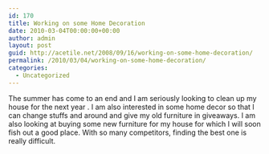 ```yaml
---
id: 170
title: Working on some Home Decoration
date: 2010-03-04T00:00:00+00:00
author: admin
layout: post
guid: http://acetile.net/2008/09/16/working-on-some-home-decoration/
permalink: /2010/03/04/working-on-some-home-decoration/
categories:
  - Uncategorized
---
```

The summer has come to an end and I am seriously looking to clean up my house for the next year . I am also interested in some home decor so that I can change stuffs and around and give my old furniture in giveaways. I am also looking at buying some new furniture for my house for which I will soon fish out a good place. With so many competitors, finding the best one is really difficult.